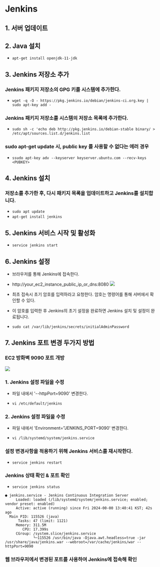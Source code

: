 # Jenkins

## 1. 서버 업데이트

## 2. Java 설치
* `apt-get install openjdk-11-jdk`

## 3. Jenkins 저장소 추가
### Jenkins 패키지 저장소의 GPG 키를 시스템에 추가한다.
* `wget -q -O - https://pkg.jenkins.io/debian/jenkins-ci.org.key | sudo apt-key add -`

### Jenkins 패키지 저장소를 시스템의 저장소 목록에 추가한다.
* `sudo sh -c 'echo deb http://pkg.jenkins.io/debian-stable binary/ > /etc/apt/sources.list.d/jenkins.list`

### sudo apt-get update 시, public key 를 사용할 수 없다는 에러 경우
* `ssudo apt-key adv --keyserver keyserver.ubuntu.com --recv-keys <PUBKEY>`

## 4. Jenkins 설치
### 저장소를 추가한 후, 다시 패키지 목록을 업데이트하고 Jenkins를 설치합니다.
* `sudo apt update`
* `apt-get install jenkins`


## 5. Jenkins 서비스 시작 및 활성화
* `service jenkins start`

## 6. Jenkins 설정
- 브라우저를 통해 Jenkins에 접속한다. 
- http://your_ec2_instance_public_ip_or_dns:8080
![](https://github.com/dididiri1/TIL/blob/main/Jnekins/images/01_01.png?raw=true)

- 최초 접속시 초기 암호를 입력하라고 요청한다. 암호는 명령어를 통해 서버에서 확인할 수 있다.
- 이 암호를 입력한 후 Jenkins의 초기 설정을 완료하면 Jenkins 설치 및 설정이 완료됩니다.
* `sudo cat /var/lib/jenkins/secrets/initialAdminPassword`

## 7. Jenkins 포트 변경 두가지 방법

### EC2 방화벽 9090 포트 개방
![](https://github.com/dididiri1/TIL/blob/main/Jnekins/images/01_03.png?raw=true)

### 1. Jenkins 설정 파일을 수정
- 파일 내에서 '--httpPort=9090' 변경한다.
* `vi /etc/default/jenkins`


### 2. Jenkins 설정 파일을 수정
- 파일 내에서 'Environment="JENKINS_PORT=9090' 변경한다.
* `vi /lib/systemd/system/jenkins.service`


### 설정 변경사항을 적용하기 위해 Jenkins 서비스를 재시작한다.
* `service jenkins restart`

### Jenkins 상태 확인 & 포트 확인
* `service jenkins status`

``` log
● jenkins.service - Jenkins Continuous Integration Server
     Loaded: loaded (/lib/systemd/system/jenkins.service; enabled; vendor preset: enabled)
     Active: active (running) since Fri 2024-00-00 13:40:41 KST; 42s ago
  Main PID: 115526 (java)
      Tasks: 47 (limit: 1121)
     Memory: 311.5M
        CPU: 17.399s
     CGroup: /system.slice/jenkins.service
             └─115526 /usr/bin/java -Djava.awt.headless=true -jar /usr/share/java/jenkins.war --webroot=/var/cache/jenkins/war --httpPort=9090
``` 

### 웹 브라우저에서 변경된 포트를 사용하여 Jenkins에 접속해 확인
